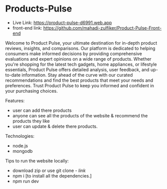 # Products-Pulse

- Live Link: https://product-pulse-d6991.web.app
- front-end link: https://github.com/mahadi-zulfiker/Product-Pulse-Front-end

Welcome to Product Pulse, your ultimate destination for in-depth product reviews, insights, and comparisons. Our platform is dedicated to helping consumers make informed decisions by providing comprehensive evaluations and expert opinions on a wide range of products. Whether you're shopping for the latest tech gadgets, home appliances, or lifestyle essentials, Product Pulse offers detailed analysis, user feedback, and up-to-date information. Stay ahead of the curve with our curated recommendations and find the best products that meet your needs and preferences. Trust Product Pulse to keep you informed and confident in your purchasing choices.

Features: 
- user can add there products
- anyone can see all the products of the website & recommend the products they like
- user can update & delete there products.

Technologies:
- node.js
- mongodb

Tips to run the website locally:
- download zip or use git clone - *link*
- npm i [to install all the dependencies.]
- npm run dev
